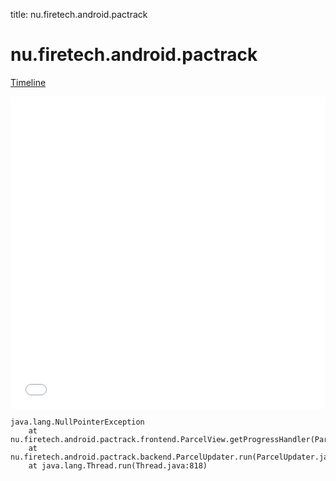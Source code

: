 title: nu.firetech.android.pactrack

# nu.firetech.android.pactrack

[Timeline](./vis-timeline.html)

<iframe src="./vis-timeline.html" width="100%" height="500px" style="border:none;"></iframe>

```
java.lang.NullPointerException
	at nu.firetech.android.pactrack.frontend.ParcelView.getProgressHandler(ParcelView.java:165)
	at nu.firetech.android.pactrack.backend.ParcelUpdater.run(ParcelUpdater.java:174)
	at java.lang.Thread.run(Thread.java:818)

```



